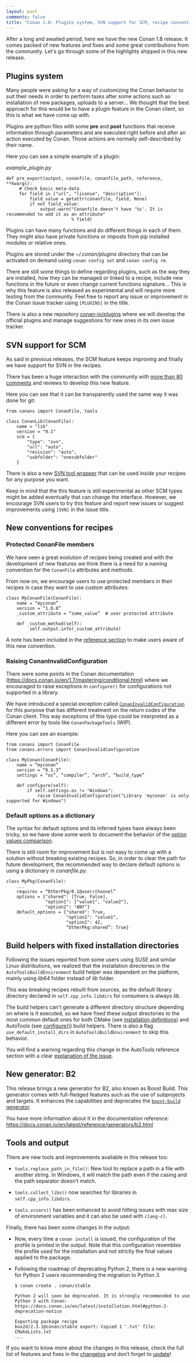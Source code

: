 ```yaml
---
layout: post
comments: false
title: "Conan 1.8: Plugins system, SVN support for SCM, recipe conventions & much more!"
---
```


After a long and awaited period, here we have the new Conan 1.8 release. It comes packed of new features and fixes and some great
contributions from the community. Let's go through some of the highlights shipped in this new release.

## Plugins system

Many people were asking for a way of customizing the Conan behavior to suit their needs in order to perform tasks after some actions such as
installation of new packages, uploads to a server… We thought that the best approach for this would be to have a plugin feature in the Conan
client, so this is what we have come up with.

Plugins are python files with some **pre** and **post** functions that receive information through parameters and are executed right before
and after an action executed by Conan. Those actions are normally self-described by their name.

Here you can see a simple example of a plugin:

*example_plugin.py*
```
def pre_export(output, conanfile, conanfile_path, reference, **kwargs):
     # Check basic meta-data
     for field in ["url", "license", "description"]:
         field_value = getattr(conanfile, field, None)
         if not field_value:
             output.warn("Conanfile doesn't have '%s'. It is recommended to add it as an attribute"
                         % field)
```

Plugins can have many functions and do different things in each of them. They might also have private functions or imposts from pip
installed modules or relative ones.

Plugins are stored under the *~/.conan/plugins* directory that can be activated on demand using ``conan config set`` and
``conan config rm``.

There are still some things to define regarding plugins, such as the way they are installed, how they can be managed or linked to a recipe,
include new functions in the future or even change current functions signature… This is why this feature is also released as experimental
and will require more testing from the community. Feel free to report any issue or improvement in the Conan issue tracker using `[PLUGINS]`
in the title.

There is also a new repository [conan-io/plugins](https://github.com/conan-io/plugins) where we will develop the official plugins and manage
suggestions for new ones in its own issue tracker. 


## SVN support for SCM

As said in previous releases, the SCM feature keeps improving and finally we have support for SVN in the recipes.

There has been a huge interaction with the community with [more than 80 comments](https://github.com/conan-io/conan/pull/3192) and reviews
to develop this new feature.

Here you can see that it can be transparently used the same way it was done for git:

```
from conans import ConanFile, tools

class ConanLib(ConanFile):
    name = "lib"
    version = "0.1"
    scm = {
        "type": "svn",
        "url": "auto",
        "revision": "auto",
        "subfolder": "onesubfolder"
    }
```

There is also a new [SVN tool wrapper](https://docs.conan.io/en/latest/reference/tools.html#tools-svn) that can be used inside your recipes
for any purpose you want.

Keep in mind that the this feature is still experimental as other SCM types might be added eventually that can change the interface.
However, we encourage SVN users to try this feature and report new issues or suggest improvements using `[SVN]` in the issue title.

## New conventions for recipes

### Protected ConanFile members
We have seen a great evolution of recipes being created and with the development of new features we think there is a need for a naming
convention for the `ConanFile` attributes and methods.

From now on, we encourage users to use protected members in their recipes in case they want to use custom attributes:

```
class MyConanFile(ConanFile):
    name = “myconan”
    version = “1.0.0”
    _custom_attribute = “some_value”  # user protected attribute

    def _custom_method(self):
         self.output.info(_custom_attribute)
```

A note has been included in the [reference section](https://docs.conan.io/en/latest/reference/conanfile.html) to make users aware of this
new convention.

### Raising ConanInvalidConfiguration

There were some points in the Conan documentation (https://docs.conan.io/en/1.7/mastering/conditional.html) where we encouraged to raise
exceptions in ``configure()`` for configurations not supported in a library.

We have introduced a special exception called
[`ConanInvalidConfiguration`](https://docs.conan.io/en/latest/reference/conanfile/methods.html#invalid-configuration) for this purpose that
has different treatment on the return codes of the Conan client. This way exceptions of this type could be interpreted as a different error
by tools like ``ConanPackageTools`` (WIP).

Here you can see an example:

```
from conans import ConanFile
from conans.errors import ConanInvalidConfiguration

class MyConan(ConanFile):
    name = “myconan”
    version = “0.1.3”
    settings = “os”, “compiler”, “arch”, “build_type”

    def configure(self):
        if self.settings.os != "Windows":
            raise ConanInvalidConfiguration("Library 'myconan' is only supported for Windows")
```

### Default options as a dictionary

The syntax for default options and its inferred types have always been tricky, so we have done some work to document the behavior of the
[option values comparison](https://docs.conan.io/en/latest/reference/conanfile/attributes.html#options).

There is still room for improvement but is not easy to come up with a solution without breaking existing recipes. So, in order to clear the
path for future development, the recommended way to declare default options is using a dictionary in *conanfile.py*.

```
class MyPkg(ConanFile):
    ...
    requires = “OtherPkg/0.1@user/channel”
    options = {"shared": [True, False],
               "option1": ["value1", "value2"],
               "option2": "ANY"}
    default_options = {"shared": True,
                       "option1": "value1",
                       "option2": 42,
                       “OtherPkg:shared”: True}
```

## Build helpers with fixed installation directories

Following the issues reported from some users using SUSE and similar Linux distributions, we realized that the installation directories in
the ``AutoToolsBuildEnvironment`` build helper was dependent on the platform, mainly using *lib64* folder instead of *lib* folder.

This was breaking recipes rebuilt from sources, as the default library directory declared in ``self.cpp_info.libdirs`` for consumers is
always *lib*.

The build helpers can't generate a different directory structure depending on where is it executed, so we have fixed these output
directories to the most common default ones for both CMake (see
[installation definitions](https://docs.conan.io/en/latest/reference/build_helpers/cmake.html#definitions)) and AutoTools (see
[configure()](https://docs.conan.io/en/latest/reference/build_helpers/autotools.html#configure)) build helpers. There is also a flag
``use_default_install_dirs`` in ``AutoToolsBuildEnvironment`` to skip this behavior.

You will find a warning regarding this change in the AutoTools reference section with a clear [explanation of the issue](https://docs.conan.io/en/latest/reference/build_helpers/autotools.html#autotools-lib64-warning).

## New generator: B2
This release brings a new generator for B2, also known as Boost Build. This generator comes with full-fledged features such as the use of
subprojects and targets. It enhances the capabilities and deprecates the
[`boost-build` generator](https://docs.conan.io/en/latest/reference/generators/boost_build.html).

You have more information about it in the documentation reference: https://docs.conan.io/en/latest/reference/generators/b2.html

## Tools and output

There are new tools and improvements available in this release too:

- ``tools.replace_path_in_file()``: New tool to replace a path in a file with another string. In Windows, it will match the path even if
the casing and the path separator doesn’t match.

- ``tools.collect_libs()`` now searches for libraries in ``self.cpp_info.libdirs``.

- ``tools.vcvars()`` has been enhanced to avoid hitting issues with max size of environment variables and it can also be used with
  ``clang-cl``.

Finally, there has been some changes in the output:

- Now, every time a ``conan install`` is issued, the configuration of the profile is printed in the output. Note that this configuration
resembles the profile used for the installation and not strictly the final values applied to the package.

- Following the roadmap of deprecating Python 2, there is a new warning for Python 2 users recommending the migration to Python 3.

  ```
  $ conan create . conan/stable

  Python 2 will soon be deprecated. It is strongly recommended to use Python 3 with Conan:
  https://docs.conan.io/en/latest/installation.html#python-2-deprecation-notice

  Exporting package recipe
  box2d/2.3.1@conan/stable export: Copied 1 '.txt' file: CMakeLists.txt
  ...
  ```

If you want to know more about the changes in this release, check the full list of features and fixes in the
[changelog](https://docs.conan.io/en/latest/changelog.html) and don’t forget to [update](https://conan.io/downloads.html)!
